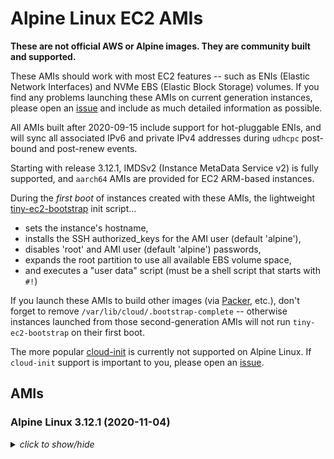 # Alpine Linux EC2 AMIs

**These are not official AWS or Alpine images.  They are community built and
supported.**

These AMIs should work with most EC2 features -- such as ENIs (Elastic Network
Interfaces) and NVMe EBS (Elastic Block Storage) volumes.  If you find any
problems launching these AMIs on current generation instances, please open an
[issue](https://github.com/mcrute/alpine-ec2-ami/issues) and include as much
detailed information as possible.

All AMIs built after 2020-09-15 include support for hot-pluggable ENIs, and will
sync all associated IPv6 and private IPv4 addresses during `udhcpc` post-bound
and post-renew events.

Starting with release 3.12.1, IMDSv2 (Instance MetaData Service v2) is fully
supported, and `aarch64` AMIs are provided for EC2 ARM-based instances.

During the *first boot* of instances created with these AMIs, the lightweight
[tiny-ec2-bootstrap](https://github.com/mcrute/tiny-ec2-bootstrap) init
script...
- sets the instance's hostname,
- installs the SSH authorized_keys for the AMI user (default 'alpine'),
- disables 'root' and AMI user (default 'alpine') passwords,
- expands the root partition to use all available EBS volume space,
- and executes a "user data" script (must be a shell script that starts with `#!`)

If you launch these AMIs to build other images (via [Packer](https://packer.io),
etc.), don't forget to remove `/var/lib/cloud/.bootstrap-complete` -- otherwise
instances launched from those second-generation AMIs will not run
`tiny-ec2-bootstrap` on their first boot.

The more popular [cloud-init](https://cloudinit.readthedocs.io/en/latest/) is
currently not supported on Alpine Linux.  If `cloud-init` support is important
to you, please open an [issue](https://github.com/mcrute/alpine-ec2-ami/issues).

## AMIs

### Alpine Linux 3.12.1 (2020-11-04)
<details><summary><i>click to show/hide</i></summary><p>

| Region | alpine-ami-3.12.1-x86_64-r0 | alpine-ami-3.12.1-aarch64-r0 |
| ------ | --- | --- |
| af-south-1 | [ami-0fa34e940c7164179](https://af-south-1.console.aws.amazon.com/ec2/home#Images:visibility=public-images;imageId=ami-0fa34e940c7164179) ([launch](https://af-south-1.console.aws.amazon.com/ec2/home#launchAmi=ami-0fa34e940c7164179) | [ami-09fcd0ee80e2c6ced](https://af-south-1.console.aws.amazon.com/ec2/home#Images:visibility=public-images;imageId=ami-09fcd0ee80e2c6ced) ([launch](https://af-south-1.console.aws.amazon.com/ec2/home#launchAmi=ami-09fcd0ee80e2c6ced) |
| ap-east-1 | [ami-059c371b8d2fd0989](https://ap-east-1.console.aws.amazon.com/ec2/home#Images:visibility=public-images;imageId=ami-059c371b8d2fd0989) ([launch](https://ap-east-1.console.aws.amazon.com/ec2/home#launchAmi=ami-059c371b8d2fd0989) | [ami-0f951fbb40233338b](https://ap-east-1.console.aws.amazon.com/ec2/home#Images:visibility=public-images;imageId=ami-0f951fbb40233338b) ([launch](https://ap-east-1.console.aws.amazon.com/ec2/home#launchAmi=ami-0f951fbb40233338b) |
| ap-northeast-1 | [ami-010e9eeaa13a80178](https://ap-northeast-1.console.aws.amazon.com/ec2/home#Images:visibility=public-images;imageId=ami-010e9eeaa13a80178) ([launch](https://ap-northeast-1.console.aws.amazon.com/ec2/home#launchAmi=ami-010e9eeaa13a80178) | [ami-0269f3543c56a45c8](https://ap-northeast-1.console.aws.amazon.com/ec2/home#Images:visibility=public-images;imageId=ami-0269f3543c56a45c8) ([launch](https://ap-northeast-1.console.aws.amazon.com/ec2/home#launchAmi=ami-0269f3543c56a45c8) |
| ap-northeast-2 | [ami-08e79a74e23e75e36](https://ap-northeast-2.console.aws.amazon.com/ec2/home#Images:visibility=public-images;imageId=ami-08e79a74e23e75e36) ([launch](https://ap-northeast-2.console.aws.amazon.com/ec2/home#launchAmi=ami-08e79a74e23e75e36) | [ami-071c8f6b35e2c6955](https://ap-northeast-2.console.aws.amazon.com/ec2/home#Images:visibility=public-images;imageId=ami-071c8f6b35e2c6955) ([launch](https://ap-northeast-2.console.aws.amazon.com/ec2/home#launchAmi=ami-071c8f6b35e2c6955) |
| ap-south-1 | [ami-0d953dbbf990c3d4f](https://ap-south-1.console.aws.amazon.com/ec2/home#Images:visibility=public-images;imageId=ami-0d953dbbf990c3d4f) ([launch](https://ap-south-1.console.aws.amazon.com/ec2/home#launchAmi=ami-0d953dbbf990c3d4f) | [ami-089af5c9b460578db](https://ap-south-1.console.aws.amazon.com/ec2/home#Images:visibility=public-images;imageId=ami-089af5c9b460578db) ([launch](https://ap-south-1.console.aws.amazon.com/ec2/home#launchAmi=ami-089af5c9b460578db) |
| ap-southeast-1 | [ami-008bce1c8d323b322](https://ap-southeast-1.console.aws.amazon.com/ec2/home#Images:visibility=public-images;imageId=ami-008bce1c8d323b322) ([launch](https://ap-southeast-1.console.aws.amazon.com/ec2/home#launchAmi=ami-008bce1c8d323b322) | [ami-0c67eaa9d318acd5e](https://ap-southeast-1.console.aws.amazon.com/ec2/home#Images:visibility=public-images;imageId=ami-0c67eaa9d318acd5e) ([launch](https://ap-southeast-1.console.aws.amazon.com/ec2/home#launchAmi=ami-0c67eaa9d318acd5e) |
| ap-southeast-2 | [ami-013de33f160267640](https://ap-southeast-2.console.aws.amazon.com/ec2/home#Images:visibility=public-images;imageId=ami-013de33f160267640) ([launch](https://ap-southeast-2.console.aws.amazon.com/ec2/home#launchAmi=ami-013de33f160267640) | [ami-0bf9b7222f35ef0d4](https://ap-southeast-2.console.aws.amazon.com/ec2/home#Images:visibility=public-images;imageId=ami-0bf9b7222f35ef0d4) ([launch](https://ap-southeast-2.console.aws.amazon.com/ec2/home#launchAmi=ami-0bf9b7222f35ef0d4) |
| ca-central-1 | [ami-00a9048619f660a50](https://ca-central-1.console.aws.amazon.com/ec2/home#Images:visibility=public-images;imageId=ami-00a9048619f660a50) ([launch](https://ca-central-1.console.aws.amazon.com/ec2/home#launchAmi=ami-00a9048619f660a50) | [ami-09afe18ad5033a8ce](https://ca-central-1.console.aws.amazon.com/ec2/home#Images:visibility=public-images;imageId=ami-09afe18ad5033a8ce) ([launch](https://ca-central-1.console.aws.amazon.com/ec2/home#launchAmi=ami-09afe18ad5033a8ce) |
| eu-central-1 | [ami-03dbad79bee9c8ce1](https://eu-central-1.console.aws.amazon.com/ec2/home#Images:visibility=public-images;imageId=ami-03dbad79bee9c8ce1) ([launch](https://eu-central-1.console.aws.amazon.com/ec2/home#launchAmi=ami-03dbad79bee9c8ce1) | [ami-07807351a96484447](https://eu-central-1.console.aws.amazon.com/ec2/home#Images:visibility=public-images;imageId=ami-07807351a96484447) ([launch](https://eu-central-1.console.aws.amazon.com/ec2/home#launchAmi=ami-07807351a96484447) |
| eu-north-1 | [ami-043101bc60cae6466](https://eu-north-1.console.aws.amazon.com/ec2/home#Images:visibility=public-images;imageId=ami-043101bc60cae6466) ([launch](https://eu-north-1.console.aws.amazon.com/ec2/home#launchAmi=ami-043101bc60cae6466) | [ami-0b1aad32939a91c82](https://eu-north-1.console.aws.amazon.com/ec2/home#Images:visibility=public-images;imageId=ami-0b1aad32939a91c82) ([launch](https://eu-north-1.console.aws.amazon.com/ec2/home#launchAmi=ami-0b1aad32939a91c82) |
| eu-south-1 | [ami-08d5116337ec06c75](https://eu-south-1.console.aws.amazon.com/ec2/home#Images:visibility=public-images;imageId=ami-08d5116337ec06c75) ([launch](https://eu-south-1.console.aws.amazon.com/ec2/home#launchAmi=ami-08d5116337ec06c75) | [ami-057a6cfb896f50fb2](https://eu-south-1.console.aws.amazon.com/ec2/home#Images:visibility=public-images;imageId=ami-057a6cfb896f50fb2) ([launch](https://eu-south-1.console.aws.amazon.com/ec2/home#launchAmi=ami-057a6cfb896f50fb2) |
| eu-west-1 | [ami-04e819555baad56b9](https://eu-west-1.console.aws.amazon.com/ec2/home#Images:visibility=public-images;imageId=ami-04e819555baad56b9) ([launch](https://eu-west-1.console.aws.amazon.com/ec2/home#launchAmi=ami-04e819555baad56b9) | [ami-081896434373f8ca9](https://eu-west-1.console.aws.amazon.com/ec2/home#Images:visibility=public-images;imageId=ami-081896434373f8ca9) ([launch](https://eu-west-1.console.aws.amazon.com/ec2/home#launchAmi=ami-081896434373f8ca9) |
| eu-west-2 | [ami-02a0122150c17b830](https://eu-west-2.console.aws.amazon.com/ec2/home#Images:visibility=public-images;imageId=ami-02a0122150c17b830) ([launch](https://eu-west-2.console.aws.amazon.com/ec2/home#launchAmi=ami-02a0122150c17b830) | [ami-0adc0c0202d9c8daa](https://eu-west-2.console.aws.amazon.com/ec2/home#Images:visibility=public-images;imageId=ami-0adc0c0202d9c8daa) ([launch](https://eu-west-2.console.aws.amazon.com/ec2/home#launchAmi=ami-0adc0c0202d9c8daa) |
| eu-west-3 | [ami-027f6aa3fb3d68650](https://eu-west-3.console.aws.amazon.com/ec2/home#Images:visibility=public-images;imageId=ami-027f6aa3fb3d68650) ([launch](https://eu-west-3.console.aws.amazon.com/ec2/home#launchAmi=ami-027f6aa3fb3d68650) | [ami-057906bbbabb67f73](https://eu-west-3.console.aws.amazon.com/ec2/home#Images:visibility=public-images;imageId=ami-057906bbbabb67f73) ([launch](https://eu-west-3.console.aws.amazon.com/ec2/home#launchAmi=ami-057906bbbabb67f73) |
| me-south-1 | [ami-07bb93ae709388c3c](https://me-south-1.console.aws.amazon.com/ec2/home#Images:visibility=public-images;imageId=ami-07bb93ae709388c3c) ([launch](https://me-south-1.console.aws.amazon.com/ec2/home#launchAmi=ami-07bb93ae709388c3c) | [ami-099c448c758de35fa](https://me-south-1.console.aws.amazon.com/ec2/home#Images:visibility=public-images;imageId=ami-099c448c758de35fa) ([launch](https://me-south-1.console.aws.amazon.com/ec2/home#launchAmi=ami-099c448c758de35fa) |
| sa-east-1 | [ami-02e4e0517f1910221](https://sa-east-1.console.aws.amazon.com/ec2/home#Images:visibility=public-images;imageId=ami-02e4e0517f1910221) ([launch](https://sa-east-1.console.aws.amazon.com/ec2/home#launchAmi=ami-02e4e0517f1910221) | [ami-0b7d42fbb0f169c3d](https://sa-east-1.console.aws.amazon.com/ec2/home#Images:visibility=public-images;imageId=ami-0b7d42fbb0f169c3d) ([launch](https://sa-east-1.console.aws.amazon.com/ec2/home#launchAmi=ami-0b7d42fbb0f169c3d) |
| us-east-1 | [ami-0cc47d8e29142ecac](https://us-east-1.console.aws.amazon.com/ec2/home#Images:visibility=public-images;imageId=ami-0cc47d8e29142ecac) ([launch](https://us-east-1.console.aws.amazon.com/ec2/home#launchAmi=ami-0cc47d8e29142ecac) | [ami-0a31ae1e8fc6de17e](https://us-east-1.console.aws.amazon.com/ec2/home#Images:visibility=public-images;imageId=ami-0a31ae1e8fc6de17e) ([launch](https://us-east-1.console.aws.amazon.com/ec2/home#launchAmi=ami-0a31ae1e8fc6de17e) |
| us-east-2 | [ami-07243c178e6ca055c](https://us-east-2.console.aws.amazon.com/ec2/home#Images:visibility=public-images;imageId=ami-07243c178e6ca055c) ([launch](https://us-east-2.console.aws.amazon.com/ec2/home#launchAmi=ami-07243c178e6ca055c) | [ami-07deadfa79bb4613a](https://us-east-2.console.aws.amazon.com/ec2/home#Images:visibility=public-images;imageId=ami-07deadfa79bb4613a) ([launch](https://us-east-2.console.aws.amazon.com/ec2/home#launchAmi=ami-07deadfa79bb4613a) |
| us-west-1 | [ami-0c9a9eac6d74fff97](https://us-west-1.console.aws.amazon.com/ec2/home#Images:visibility=public-images;imageId=ami-0c9a9eac6d74fff97) ([launch](https://us-west-1.console.aws.amazon.com/ec2/home#launchAmi=ami-0c9a9eac6d74fff97) | [ami-0daaa29d5c8b1ecaf](https://us-west-1.console.aws.amazon.com/ec2/home#Images:visibility=public-images;imageId=ami-0daaa29d5c8b1ecaf) ([launch](https://us-west-1.console.aws.amazon.com/ec2/home#launchAmi=ami-0daaa29d5c8b1ecaf) |
| us-west-2 | [ami-03d82b210e0c36983](https://us-west-2.console.aws.amazon.com/ec2/home#Images:visibility=public-images;imageId=ami-03d82b210e0c36983) ([launch](https://us-west-2.console.aws.amazon.com/ec2/home#launchAmi=ami-03d82b210e0c36983)) | [ami-0d6579e59926d4377](https://us-west-2.console.aws.amazon.com/ec2/home#Images:visibility=public-images;imageId=ami-0d6579e59926d4377) ([launch](https://us-west-2.console.aws.amazon.com/ec2/home#launchAmi=ami-0d6579e59926d4377)) |

### Alpine Linux 3.11.6 (2020-04-25)
<details><summary><i>click to show/hide</i></summary><p>

| Region | alpine-ami-3.11.6-x86_64-r0 |
| ------ | --- |
| ap-northeast-1 | [ami-04dd34605aba7ce11](https://ap-northeast-1.console.aws.amazon.com/ec2/home#Images:visibility=public-images;imageId=ami-04dd34605aba7ce11) ([launch](https://ap-northeast-1.console.aws.amazon.com/ec2/home#launchAmi=ami-04dd34605aba7ce11)) |
| ap-northeast-2 | [ami-0fd25bd139c05812d](https://ap-northeast-2.console.aws.amazon.com/ec2/home#Images:visibility=public-images;imageId=ami-0fd25bd139c05812d) ([launch](https://ap-northeast-2.console.aws.amazon.com/ec2/home#launchAmi=ami-0fd25bd139c05812d)) |
| ap-south-1 | [ami-08437e8244154999a](https://ap-south-1.console.aws.amazon.com/ec2/home#Images:visibility=public-images;imageId=ami-08437e8244154999a) ([launch](https://ap-south-1.console.aws.amazon.com/ec2/home#launchAmi=ami-08437e8244154999a)) |
| ap-southeast-1 | [ami-04a63840be47a0816](https://ap-southeast-1.console.aws.amazon.com/ec2/home#Images:visibility=public-images;imageId=ami-04a63840be47a0816) ([launch](https://ap-southeast-1.console.aws.amazon.com/ec2/home#launchAmi=ami-04a63840be47a0816)) |
| ap-southeast-2 | [ami-07be0b72172a63df3](https://ap-southeast-2.console.aws.amazon.com/ec2/home#Images:visibility=public-images;imageId=ami-07be0b72172a63df3) ([launch](https://ap-southeast-2.console.aws.amazon.com/ec2/home#launchAmi=ami-07be0b72172a63df3)) |
| ca-central-1 | [ami-013d1db5df4ad7d4a](https://ca-central-1.console.aws.amazon.com/ec2/home#Images:visibility=public-images;imageId=ami-013d1db5df4ad7d4a) ([launch](https://ca-central-1.console.aws.amazon.com/ec2/home#launchAmi=ami-013d1db5df4ad7d4a)) |
| eu-central-1 | [ami-03bc1e4d4bf636895](https://eu-central-1.console.aws.amazon.com/ec2/home#Images:visibility=public-images;imageId=ami-03bc1e4d4bf636895) ([launch](https://eu-central-1.console.aws.amazon.com/ec2/home#launchAmi=ami-03bc1e4d4bf636895)) |
| eu-north-1 | [ami-03830331da71d3b6a](https://eu-north-1.console.aws.amazon.com/ec2/home#Images:visibility=public-images;imageId=ami-03830331da71d3b6a) ([launch](https://eu-north-1.console.aws.amazon.com/ec2/home#launchAmi=ami-03830331da71d3b6a)) |
| eu-west-1 | [ami-0a3bf003cc0e5cbaf](https://eu-west-1.console.aws.amazon.com/ec2/home#Images:visibility=public-images;imageId=ami-0a3bf003cc0e5cbaf) ([launch](https://eu-west-1.console.aws.amazon.com/ec2/home#launchAmi=ami-0a3bf003cc0e5cbaf)) |
| eu-west-2 | [ami-0dcb13d7ab5820ac0](https://eu-west-2.console.aws.amazon.com/ec2/home#Images:visibility=public-images;imageId=ami-0dcb13d7ab5820ac0) ([launch](https://eu-west-2.console.aws.amazon.com/ec2/home#launchAmi=ami-0dcb13d7ab5820ac0)) |
| eu-west-3 | [ami-043d77b850fc69cff](https://eu-west-3.console.aws.amazon.com/ec2/home#Images:visibility=public-images;imageId=ami-043d77b850fc69cff) ([launch](https://eu-west-3.console.aws.amazon.com/ec2/home#launchAmi=ami-043d77b850fc69cff)) |
| sa-east-1 | [ami-0056de88b2ebc5071](https://sa-east-1.console.aws.amazon.com/ec2/home#Images:visibility=public-images;imageId=ami-0056de88b2ebc5071) ([launch](https://sa-east-1.console.aws.amazon.com/ec2/home#launchAmi=ami-0056de88b2ebc5071)) |
| us-east-1 | [ami-0da684cce2ab4aadb](https://us-east-1.console.aws.amazon.com/ec2/home#Images:visibility=public-images;imageId=ami-0da684cce2ab4aadb) ([launch](https://us-east-1.console.aws.amazon.com/ec2/home#launchAmi=ami-0da684cce2ab4aadb)) |
| us-east-2 | [ami-014d15ba809c1e48f](https://us-east-2.console.aws.amazon.com/ec2/home#Images:visibility=public-images;imageId=ami-014d15ba809c1e48f) ([launch](https://us-east-2.console.aws.amazon.com/ec2/home#launchAmi=ami-014d15ba809c1e48f)) |
| us-west-1 | [ami-05f659e5fe3528bbd](https://us-west-1.console.aws.amazon.com/ec2/home#Images:visibility=public-images;imageId=ami-05f659e5fe3528bbd) ([launch](https://us-west-1.console.aws.amazon.com/ec2/home#launchAmi=ami-05f659e5fe3528bbd)) |
| us-west-2 | [ami-0380e01590d421d3e](https://us-west-2.console.aws.amazon.com/ec2/home#Images:visibility=public-images;imageId=ami-0380e01590d421d3e) ([launch](https://us-west-2.console.aws.amazon.com/ec2/home#launchAmi=ami-0380e01590d421d3e)) |

</p></details>

### Alpine Linux 3.10.5 (2020-04-25)
<details><summary><i>click to show/hide</i></summary><p>

| Region | alpine-ami-3.10.5-x86_64-r0 |
| ------ | --- |
| ap-northeast-1 | [ami-043d40c880c7a176b](https://ap-northeast-1.console.aws.amazon.com/ec2/home#Images:visibility=public-images;imageId=ami-043d40c880c7a176b) ([launch](https://ap-northeast-1.console.aws.amazon.com/ec2/home#launchAmi=ami-043d40c880c7a176b)) |
| ap-northeast-2 | [ami-0595dc50c0f0e23f7](https://ap-northeast-2.console.aws.amazon.com/ec2/home#Images:visibility=public-images;imageId=ami-0595dc50c0f0e23f7) ([launch](https://ap-northeast-2.console.aws.amazon.com/ec2/home#launchAmi=ami-0595dc50c0f0e23f7)) |
| ap-south-1 | [ami-0c8a22fa0ee90c07a](https://ap-south-1.console.aws.amazon.com/ec2/home#Images:visibility=public-images;imageId=ami-0c8a22fa0ee90c07a) ([launch](https://ap-south-1.console.aws.amazon.com/ec2/home#launchAmi=ami-0c8a22fa0ee90c07a)) |
| ap-southeast-1 | [ami-0244d1373053cfe5b](https://ap-southeast-1.console.aws.amazon.com/ec2/home#Images:visibility=public-images;imageId=ami-0244d1373053cfe5b) ([launch](https://ap-southeast-1.console.aws.amazon.com/ec2/home#launchAmi=ami-0244d1373053cfe5b)) |
| ap-southeast-2 | [ami-0cf284dc25e35862d](https://ap-southeast-2.console.aws.amazon.com/ec2/home#Images:visibility=public-images;imageId=ami-0cf284dc25e35862d) ([launch](https://ap-southeast-2.console.aws.amazon.com/ec2/home#launchAmi=ami-0cf284dc25e35862d)) |
| ca-central-1 | [ami-08c250f635a417222](https://ca-central-1.console.aws.amazon.com/ec2/home#Images:visibility=public-images;imageId=ami-08c250f635a417222) ([launch](https://ca-central-1.console.aws.amazon.com/ec2/home#launchAmi=ami-08c250f635a417222)) |
| eu-central-1 | [ami-0a626b78c94340b6e](https://eu-central-1.console.aws.amazon.com/ec2/home#Images:visibility=public-images;imageId=ami-0a626b78c94340b6e) ([launch](https://eu-central-1.console.aws.amazon.com/ec2/home#launchAmi=ami-0a626b78c94340b6e)) |
| eu-north-1 | [ami-041b6bdb27dbc8226](https://eu-north-1.console.aws.amazon.com/ec2/home#Images:visibility=public-images;imageId=ami-041b6bdb27dbc8226) ([launch](https://eu-north-1.console.aws.amazon.com/ec2/home#launchAmi=ami-041b6bdb27dbc8226)) |
| eu-west-1 | [ami-0451f26166639b1b9](https://eu-west-1.console.aws.amazon.com/ec2/home#Images:visibility=public-images;imageId=ami-0451f26166639b1b9) ([launch](https://eu-west-1.console.aws.amazon.com/ec2/home#launchAmi=ami-0451f26166639b1b9)) |
| eu-west-2 | [ami-08ca328d558bee247](https://eu-west-2.console.aws.amazon.com/ec2/home#Images:visibility=public-images;imageId=ami-08ca328d558bee247) ([launch](https://eu-west-2.console.aws.amazon.com/ec2/home#launchAmi=ami-08ca328d558bee247)) |
| eu-west-3 | [ami-0bbb1a9d10ee0e6ee](https://eu-west-3.console.aws.amazon.com/ec2/home#Images:visibility=public-images;imageId=ami-0bbb1a9d10ee0e6ee) ([launch](https://eu-west-3.console.aws.amazon.com/ec2/home#launchAmi=ami-0bbb1a9d10ee0e6ee)) |
| sa-east-1 | [ami-088bc83fe1497e710](https://sa-east-1.console.aws.amazon.com/ec2/home#Images:visibility=public-images;imageId=ami-088bc83fe1497e710) ([launch](https://sa-east-1.console.aws.amazon.com/ec2/home#launchAmi=ami-088bc83fe1497e710)) |
| us-east-1 | [ami-0e635ea3ca126c707](https://us-east-1.console.aws.amazon.com/ec2/home#Images:visibility=public-images;imageId=ami-0e635ea3ca126c707) ([launch](https://us-east-1.console.aws.amazon.com/ec2/home#launchAmi=ami-0e635ea3ca126c707)) |
| us-east-2 | [ami-0f5a09a7d1d0ae35f](https://us-east-2.console.aws.amazon.com/ec2/home#Images:visibility=public-images;imageId=ami-0f5a09a7d1d0ae35f) ([launch](https://us-east-2.console.aws.amazon.com/ec2/home#launchAmi=ami-0f5a09a7d1d0ae35f)) |
| us-west-1 | [ami-06c2aa86f3a72385e](https://us-west-1.console.aws.amazon.com/ec2/home#Images:visibility=public-images;imageId=ami-06c2aa86f3a72385e) ([launch](https://us-west-1.console.aws.amazon.com/ec2/home#launchAmi=ami-06c2aa86f3a72385e)) |
| us-west-2 | [ami-0b6f8a395fa8b5961](https://us-west-2.console.aws.amazon.com/ec2/home#Images:visibility=public-images;imageId=ami-0b6f8a395fa8b5961) ([launch](https://us-west-2.console.aws.amazon.com/ec2/home#launchAmi=ami-0b6f8a395fa8b5961)) |

</p></details>

### Alpine Linux 3.9.6 (2020-04-25)
<details><summary><i>click to show/hide</i></summary><p>

| Region | alpine-ami-3.9.6-x86_64-r0 |
| ------ | --- |
| ap-northeast-1 | [ami-0133f3a571f684178](https://ap-northeast-1.console.aws.amazon.com/ec2/home#Images:visibility=public-images;imageId=ami-0133f3a571f684178) ([launch](https://ap-northeast-1.console.aws.amazon.com/ec2/home#launchAmi=ami-0133f3a571f684178)) |
| ap-northeast-2 | [ami-0f9ad7c51e14bdc3d](https://ap-northeast-2.console.aws.amazon.com/ec2/home#Images:visibility=public-images;imageId=ami-0f9ad7c51e14bdc3d) ([launch](https://ap-northeast-2.console.aws.amazon.com/ec2/home#launchAmi=ami-0f9ad7c51e14bdc3d)) |
| ap-south-1 | [ami-00af726ec2f4077a2](https://ap-south-1.console.aws.amazon.com/ec2/home#Images:visibility=public-images;imageId=ami-00af726ec2f4077a2) ([launch](https://ap-south-1.console.aws.amazon.com/ec2/home#launchAmi=ami-00af726ec2f4077a2)) |
| ap-southeast-1 | [ami-0d52e9d7f91ca051c](https://ap-southeast-1.console.aws.amazon.com/ec2/home#Images:visibility=public-images;imageId=ami-0d52e9d7f91ca051c) ([launch](https://ap-southeast-1.console.aws.amazon.com/ec2/home#launchAmi=ami-0d52e9d7f91ca051c)) |
| ap-southeast-2 | [ami-054360648343b66bc](https://ap-southeast-2.console.aws.amazon.com/ec2/home#Images:visibility=public-images;imageId=ami-054360648343b66bc) ([launch](https://ap-southeast-2.console.aws.amazon.com/ec2/home#launchAmi=ami-054360648343b66bc)) |
| ca-central-1 | [ami-0583a99f342097b6c](https://ca-central-1.console.aws.amazon.com/ec2/home#Images:visibility=public-images;imageId=ami-0583a99f342097b6c) ([launch](https://ca-central-1.console.aws.amazon.com/ec2/home#launchAmi=ami-0583a99f342097b6c)) |
| eu-central-1 | [ami-051eec0106a08df6d](https://eu-central-1.console.aws.amazon.com/ec2/home#Images:visibility=public-images;imageId=ami-051eec0106a08df6d) ([launch](https://eu-central-1.console.aws.amazon.com/ec2/home#launchAmi=ami-051eec0106a08df6d)) |
| eu-north-1 | [ami-07a2b23059054aea3](https://eu-north-1.console.aws.amazon.com/ec2/home#Images:visibility=public-images;imageId=ami-07a2b23059054aea3) ([launch](https://eu-north-1.console.aws.amazon.com/ec2/home#launchAmi=ami-07a2b23059054aea3)) |
| eu-west-1 | [ami-0eb2b54ab4d09eb80](https://eu-west-1.console.aws.amazon.com/ec2/home#Images:visibility=public-images;imageId=ami-0eb2b54ab4d09eb80) ([launch](https://eu-west-1.console.aws.amazon.com/ec2/home#launchAmi=ami-0eb2b54ab4d09eb80)) |
| eu-west-2 | [ami-08c87b358b24d1df3](https://eu-west-2.console.aws.amazon.com/ec2/home#Images:visibility=public-images;imageId=ami-08c87b358b24d1df3) ([launch](https://eu-west-2.console.aws.amazon.com/ec2/home#launchAmi=ami-08c87b358b24d1df3)) |
| eu-west-3 | [ami-00a425aa20737343e](https://eu-west-3.console.aws.amazon.com/ec2/home#Images:visibility=public-images;imageId=ami-00a425aa20737343e) ([launch](https://eu-west-3.console.aws.amazon.com/ec2/home#launchAmi=ami-00a425aa20737343e)) |
| sa-east-1 | [ami-0ea679407da47b78a](https://sa-east-1.console.aws.amazon.com/ec2/home#Images:visibility=public-images;imageId=ami-0ea679407da47b78a) ([launch](https://sa-east-1.console.aws.amazon.com/ec2/home#launchAmi=ami-0ea679407da47b78a)) |
| us-east-1 | [ami-004f0550310a2d7aa](https://us-east-1.console.aws.amazon.com/ec2/home#Images:visibility=public-images;imageId=ami-004f0550310a2d7aa) ([launch](https://us-east-1.console.aws.amazon.com/ec2/home#launchAmi=ami-004f0550310a2d7aa)) |
| us-east-2 | [ami-045a2cc3fe272caee](https://us-east-2.console.aws.amazon.com/ec2/home#Images:visibility=public-images;imageId=ami-045a2cc3fe272caee) ([launch](https://us-east-2.console.aws.amazon.com/ec2/home#launchAmi=ami-045a2cc3fe272caee)) |
| us-west-1 | [ami-026a54e52daea1233](https://us-west-1.console.aws.amazon.com/ec2/home#Images:visibility=public-images;imageId=ami-026a54e52daea1233) ([launch](https://us-west-1.console.aws.amazon.com/ec2/home#launchAmi=ami-026a54e52daea1233)) |
| us-west-2 | [ami-0b933475d362cbfab](https://us-west-2.console.aws.amazon.com/ec2/home#Images:visibility=public-images;imageId=ami-0b933475d362cbfab) ([launch](https://us-west-2.console.aws.amazon.com/ec2/home#launchAmi=ami-0b933475d362cbfab)) |

</p></details>

### Alpine Linux Edge (2020-11-04)
<details><summary><i>click to show/hide</i></summary><p>

| Region | alpine-ami-edge-x86_64-20201104223817 | alpine-ami-edge-aarch64-20201104223817 |
| ------ | --- | --- |
| af-south-1 | [ami-0681a1af7ab425246](https://af-south-1.console.aws.amazon.com/ec2/home#Images:visibility=public-images;imageId=ami-0681a1af7ab425246) ([launch](https://af-south-1.console.aws.amazon.com/ec2/home#launchAmi=ami-0681a1af7ab425246) | [ami-0752fc9ce476a4721](https://af-south-1.console.aws.amazon.com/ec2/home#Images:visibility=public-images;imageId=ami-0752fc9ce476a4721) ([launch](https://af-south-1.console.aws.amazon.com/ec2/home#launchAmi=ami-0752fc9ce476a4721) |
| ap-east-1 | [ami-05d1ed3955f085103](https://ap-east-1.console.aws.amazon.com/ec2/home#Images:visibility=public-images;imageId=ami-05d1ed3955f085103) ([launch](https://ap-east-1.console.aws.amazon.com/ec2/home#launchAmi=ami-05d1ed3955f085103) | [ami-0a676c33f22ff9796](https://ap-east-1.console.aws.amazon.com/ec2/home#Images:visibility=public-images;imageId=ami-0a676c33f22ff9796) ([launch](https://ap-east-1.console.aws.amazon.com/ec2/home#launchAmi=ami-0a676c33f22ff9796) |
| ap-northeast-1 | [ami-0aaba61ca1bf297eb](https://ap-northeast-1.console.aws.amazon.com/ec2/home#Images:visibility=public-images;imageId=ami-0aaba61ca1bf297eb) ([launch](https://ap-northeast-1.console.aws.amazon.com/ec2/home#launchAmi=ami-0aaba61ca1bf297eb) | [ami-026b0f30357b6c249](https://ap-northeast-1.console.aws.amazon.com/ec2/home#Images:visibility=public-images;imageId=ami-026b0f30357b6c249) ([launch](https://ap-northeast-1.console.aws.amazon.com/ec2/home#launchAmi=ami-026b0f30357b6c249) |
| ap-northeast-2 | [ami-020f81b319679e216](https://ap-northeast-2.console.aws.amazon.com/ec2/home#Images:visibility=public-images;imageId=ami-020f81b319679e216) ([launch](https://ap-northeast-2.console.aws.amazon.com/ec2/home#launchAmi=ami-020f81b319679e216) | [ami-046e31ba8884954fd](https://ap-northeast-2.console.aws.amazon.com/ec2/home#Images:visibility=public-images;imageId=ami-046e31ba8884954fd) ([launch](https://ap-northeast-2.console.aws.amazon.com/ec2/home#launchAmi=ami-046e31ba8884954fd) |
| ap-south-1 | [ami-07a1638dc9908589e](https://ap-south-1.console.aws.amazon.com/ec2/home#Images:visibility=public-images;imageId=ami-07a1638dc9908589e) ([launch](https://ap-south-1.console.aws.amazon.com/ec2/home#launchAmi=ami-07a1638dc9908589e) | [ami-08c7798c7f965cd80](https://ap-south-1.console.aws.amazon.com/ec2/home#Images:visibility=public-images;imageId=ami-08c7798c7f965cd80) ([launch](https://ap-south-1.console.aws.amazon.com/ec2/home#launchAmi=ami-08c7798c7f965cd80) |
| ap-southeast-1 | [ami-06101a751c65e61cf](https://ap-southeast-1.console.aws.amazon.com/ec2/home#Images:visibility=public-images;imageId=ami-06101a751c65e61cf) ([launch](https://ap-southeast-1.console.aws.amazon.com/ec2/home#launchAmi=ami-06101a751c65e61cf) | [ami-0466de6f68ac671b5](https://ap-southeast-1.console.aws.amazon.com/ec2/home#Images:visibility=public-images;imageId=ami-0466de6f68ac671b5) ([launch](https://ap-southeast-1.console.aws.amazon.com/ec2/home#launchAmi=ami-0466de6f68ac671b5) |
| ap-southeast-2 | [ami-04c8d5f2030c3d5f8](https://ap-southeast-2.console.aws.amazon.com/ec2/home#Images:visibility=public-images;imageId=ami-04c8d5f2030c3d5f8) ([launch](https://ap-southeast-2.console.aws.amazon.com/ec2/home#launchAmi=ami-04c8d5f2030c3d5f8) | [ami-073efd513d0bf10d1](https://ap-southeast-2.console.aws.amazon.com/ec2/home#Images:visibility=public-images;imageId=ami-073efd513d0bf10d1) ([launch](https://ap-southeast-2.console.aws.amazon.com/ec2/home#launchAmi=ami-073efd513d0bf10d1) |
| ca-central-1 | [ami-0e0991e0a75183387](https://ca-central-1.console.aws.amazon.com/ec2/home#Images:visibility=public-images;imageId=ami-0e0991e0a75183387) ([launch](https://ca-central-1.console.aws.amazon.com/ec2/home#launchAmi=ami-0e0991e0a75183387) | [ami-0f17d9899463f2d0c](https://ca-central-1.console.aws.amazon.com/ec2/home#Images:visibility=public-images;imageId=ami-0f17d9899463f2d0c) ([launch](https://ca-central-1.console.aws.amazon.com/ec2/home#launchAmi=ami-0f17d9899463f2d0c) |
| eu-central-1 | [ami-098989b210ae0a152](https://eu-central-1.console.aws.amazon.com/ec2/home#Images:visibility=public-images;imageId=ami-098989b210ae0a152) ([launch](https://eu-central-1.console.aws.amazon.com/ec2/home#launchAmi=ami-098989b210ae0a152) | [ami-0632fda5bb88d28fc](https://eu-central-1.console.aws.amazon.com/ec2/home#Images:visibility=public-images;imageId=ami-0632fda5bb88d28fc) ([launch](https://eu-central-1.console.aws.amazon.com/ec2/home#launchAmi=ami-0632fda5bb88d28fc) |
| eu-north-1 | [ami-0b6200a74d0b7d7af](https://eu-north-1.console.aws.amazon.com/ec2/home#Images:visibility=public-images;imageId=ami-0b6200a74d0b7d7af) ([launch](https://eu-north-1.console.aws.amazon.com/ec2/home#launchAmi=ami-0b6200a74d0b7d7af) | [ami-0f4fa14d45948f11a](https://eu-north-1.console.aws.amazon.com/ec2/home#Images:visibility=public-images;imageId=ami-0f4fa14d45948f11a) ([launch](https://eu-north-1.console.aws.amazon.com/ec2/home#launchAmi=ami-0f4fa14d45948f11a) |
| eu-south-1 | [ami-0697a63a71188ddad](https://eu-south-1.console.aws.amazon.com/ec2/home#Images:visibility=public-images;imageId=ami-0697a63a71188ddad) ([launch](https://eu-south-1.console.aws.amazon.com/ec2/home#launchAmi=ami-0697a63a71188ddad) | [ami-05cb6a0b441d9fef4](https://eu-south-1.console.aws.amazon.com/ec2/home#Images:visibility=public-images;imageId=ami-05cb6a0b441d9fef4) ([launch](https://eu-south-1.console.aws.amazon.com/ec2/home#launchAmi=ami-05cb6a0b441d9fef4) |
| eu-west-1 | [ami-0d17f108d7b29fc89](https://eu-west-1.console.aws.amazon.com/ec2/home#Images:visibility=public-images;imageId=ami-0d17f108d7b29fc89) ([launch](https://eu-west-1.console.aws.amazon.com/ec2/home#launchAmi=ami-0d17f108d7b29fc89) | [ami-04e9f2e813ff9fe6a](https://eu-west-1.console.aws.amazon.com/ec2/home#Images:visibility=public-images;imageId=ami-04e9f2e813ff9fe6a) ([launch](https://eu-west-1.console.aws.amazon.com/ec2/home#launchAmi=ami-04e9f2e813ff9fe6a) |
| eu-west-2 | [ami-0fa9d7f11b1c55a8d](https://eu-west-2.console.aws.amazon.com/ec2/home#Images:visibility=public-images;imageId=ami-0fa9d7f11b1c55a8d) ([launch](https://eu-west-2.console.aws.amazon.com/ec2/home#launchAmi=ami-0fa9d7f11b1c55a8d) | [ami-0031a8d8a3e592132](https://eu-west-2.console.aws.amazon.com/ec2/home#Images:visibility=public-images;imageId=ami-0031a8d8a3e592132) ([launch](https://eu-west-2.console.aws.amazon.com/ec2/home#launchAmi=ami-0031a8d8a3e592132) |
| eu-west-3 | [ami-0d790428b555a7a7b](https://eu-west-3.console.aws.amazon.com/ec2/home#Images:visibility=public-images;imageId=ami-0d790428b555a7a7b) ([launch](https://eu-west-3.console.aws.amazon.com/ec2/home#launchAmi=ami-0d790428b555a7a7b) | [ami-0f34326e028b1a6b1](https://eu-west-3.console.aws.amazon.com/ec2/home#Images:visibility=public-images;imageId=ami-0f34326e028b1a6b1) ([launch](https://eu-west-3.console.aws.amazon.com/ec2/home#launchAmi=ami-0f34326e028b1a6b1) |
| me-south-1 | [ami-01d3293169fd94d51](https://me-south-1.console.aws.amazon.com/ec2/home#Images:visibility=public-images;imageId=ami-01d3293169fd94d51) ([launch](https://me-south-1.console.aws.amazon.com/ec2/home#launchAmi=ami-01d3293169fd94d51) | [ami-007fc801f4d00c286](https://me-south-1.console.aws.amazon.com/ec2/home#Images:visibility=public-images;imageId=ami-007fc801f4d00c286) ([launch](https://me-south-1.console.aws.amazon.com/ec2/home#launchAmi=ami-007fc801f4d00c286) |
| sa-east-1 | [ami-0dd5f9cde76604626](https://sa-east-1.console.aws.amazon.com/ec2/home#Images:visibility=public-images;imageId=ami-0dd5f9cde76604626) ([launch](https://sa-east-1.console.aws.amazon.com/ec2/home#launchAmi=ami-0dd5f9cde76604626) | [ami-09a322ab8f34e327f](https://sa-east-1.console.aws.amazon.com/ec2/home#Images:visibility=public-images;imageId=ami-09a322ab8f34e327f) ([launch](https://sa-east-1.console.aws.amazon.com/ec2/home#launchAmi=ami-09a322ab8f34e327f) |
| us-east-1 | [ami-0a2c4c14503968196](https://us-east-1.console.aws.amazon.com/ec2/home#Images:visibility=public-images;imageId=ami-0a2c4c14503968196) ([launch](https://us-east-1.console.aws.amazon.com/ec2/home#launchAmi=ami-0a2c4c14503968196) | [ami-0fb5290b89cd3ae5d](https://us-east-1.console.aws.amazon.com/ec2/home#Images:visibility=public-images;imageId=ami-0fb5290b89cd3ae5d) ([launch](https://us-east-1.console.aws.amazon.com/ec2/home#launchAmi=ami-0fb5290b89cd3ae5d) |
| us-east-2 | [ami-00ff52d28bb136b3c](https://us-east-2.console.aws.amazon.com/ec2/home#Images:visibility=public-images;imageId=ami-00ff52d28bb136b3c) ([launch](https://us-east-2.console.aws.amazon.com/ec2/home#launchAmi=ami-00ff52d28bb136b3c) | [ami-0962215a714b76135](https://us-east-2.console.aws.amazon.com/ec2/home#Images:visibility=public-images;imageId=ami-0962215a714b76135) ([launch](https://us-east-2.console.aws.amazon.com/ec2/home#launchAmi=ami-0962215a714b76135) |
| us-west-1 | [ami-054166b9e67bb0716](https://us-west-1.console.aws.amazon.com/ec2/home#Images:visibility=public-images;imageId=ami-054166b9e67bb0716) ([launch](https://us-west-1.console.aws.amazon.com/ec2/home#launchAmi=ami-054166b9e67bb0716) | [ami-091c85b576c87cfae](https://us-west-1.console.aws.amazon.com/ec2/home#Images:visibility=public-images;imageId=ami-091c85b576c87cfae) ([launch](https://us-west-1.console.aws.amazon.com/ec2/home#launchAmi=ami-091c85b576c87cfae) |
| us-west-2 | [ami-0ca706847efd66e24](https://us-west-2.console.aws.amazon.com/ec2/home#Images:visibility=public-images;imageId=ami-0ca706847efd66e24) ([launch](https://us-west-2.console.aws.amazon.com/ec2/home#launchAmi=ami-0ca706847efd66e24)) | [ami-0fba23a2dedcb193e](https://us-west-2.console.aws.amazon.com/ec2/home#Images:visibility=public-images;imageId=ami-0fba23a2dedcb193e) ([launch](https://us-west-2.console.aws.amazon.com/ec2/home#launchAmi=ami-0fba23a2dedcb193e)) |

</p></details>
